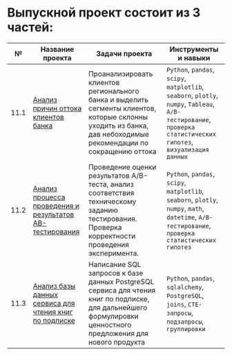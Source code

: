 # Выпускной проект состоит из 3 частей:

№ | Название проекта | Задачи проекта | Инструменты и навыки |
--|------------------|----------------|-------------|   
11.1 | [Анализ причин оттока клиентов банка](https://github.com/vaneevruslan/DA_Projects_Yandex/tree/main/11.%20Выпускной%20проект/11.1%20Анализ%20причин%20оттока%20клиентов%20банка) | Проанализировать клиентов регионального банка и выделить сегменты клиентов, которые склонны уходить из банка, дав небоходимые рекомендации по сокращению оттока | `Python`, `pandas`, `scipy`, `matplotlib`, `seaborn`, `plotly`, `numpy`, `Tableau`, `A/B-тестирование`, `проверка статистических гипотез`, `визуализация данных` |  
11.2 | [Анализ процесса проведения и результатов AB-тестирования](https://github.com/vaneevruslan/DA_Projects_Yandex/tree/main/11.%20Выпускной%20проект/11.2%20Анализ%20процесса%20проведения%20и%20результатов%20AB-тестирования) | Проведение оценки результатов A/B-теста, анализ соответствия техническому заданию тестирования. Проверка корректности проведения эксперимента. | `Python`, `pandas`, `scipy`, `matplotlib`, `seaborn`, `plotly`, `numpy`, `math`, `datetime`, `A/B-тестирование`, `проверка статистических гипотез` |  
11.3 | [Анализ базы данных сервиса для чтения книг по подписке](https://github.com/vaneevruslan/DA_Projects_Yandex/tree/main/11.%20Выпускной%20проект/11.3%20Анализ%20базы%20данных%20сервиса%20для%20чтения%20книг%20по%20подписке) | Написание SQL запросов к базе данных PostgreSQL сервиса для чтения книг по подписке, для дальнейшего формулировки ценностного предложения для нового продукта | `Python`, `pandas`, `sqlalchemy`, `PostgreSQL`, `joins`, `CTE-запросы`, `подзапросы`, `группировки` |  

